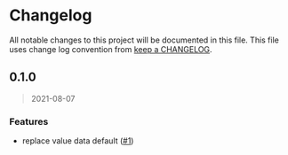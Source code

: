 # Changelog

All notable changes to this project will be documented in this file. This file uses change log convention from [keep a CHANGELOG](http://keepachangelog.com/en/0.3.0/).


<a name="0.1.0"></a>
## 0.1.0

> 2021-08-07

### Features

* replace value data default ([#1](https://github.com/hadenlabs/git-flow-test/issues/1))

